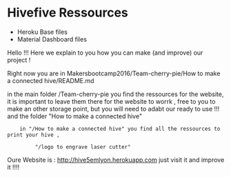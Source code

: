 # Hivefive Ressources
- Heroku Base files
- Material Dashboard files


Hello !!! Here we explain to you how you can make (and improve) our project ! 


Right now you are in Makersbootcamp2016/Team-cherry-pie/How to make a connected hive/README.md

in the main folder /Team-cherry-pie you find the ressources for the website, it is important to leave them there for the website to worrk , free to you to make an other storage point, but you will need to adabt our ready to use  !!! and the folder "How to make a connected hive"

        in "/How to make a connected hive" you find all the ressources to print your hive , 

             "/logo to engrave laser cutter"  

            

Oure Website is : http://hive5emlyon.herokuapp.com just visit it and improve it !!!! 
